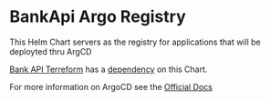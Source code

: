 BankApi Argo Registry
======
This Helm Chart servers as the registry for applications that will be deployted thru ArgCD

[Bank API Terreform](https://github.com/pimliprentiss/bankapi-terraform) has a [dependency](https://github.com/pimliprentiss/bankapi-terraform/blob/main/eks) on this Chart.

For more information on ArgoCD see the [Official Docs](https://argo-cd.readthedocs.io/en/stable/)
